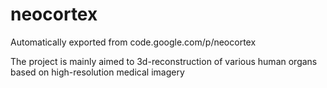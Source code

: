 # neocortex
Automatically exported from code.google.com/p/neocortex

The project is mainly aimed to 3d-reconstruction of various human organs based on high-resolution medical imagery
